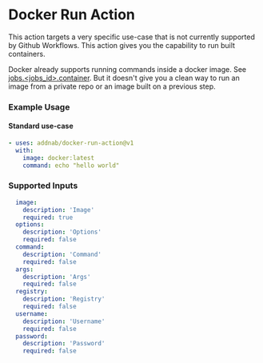 # Docker Run Action

This action targets a very specific use-case that is not currently supported by Github Workflows. This action gives you the capability to run built containers.

Docker already supports running commands inside a docker image. See [jobs.<jobs_id>.container](https://help.github.com/en/actions/reference/workflow-syntax-for-github-actions#jobsjob_idcontainer). But it doesn't give you a clean way to run an image from a private repo or an image built on a previous step.

### Example Usage

#### Standard use-case
```yaml
- uses: addnab/docker-run-action@v1
  with:
    image: docker:latest
    command: echo "hello world"
```

### Supported Inputs
```yaml
  image:
    description: 'Image'
    required: true
  options:
    description: 'Options'
    required: false
  command:
    description: 'Command'
    required: false
  args:
    description: 'Args'
    required: false
  registry:
    description: 'Registry'
    required: false
  username:
    description: 'Username'
    required: false
  password:
    description: 'Password'
    required: false
```
